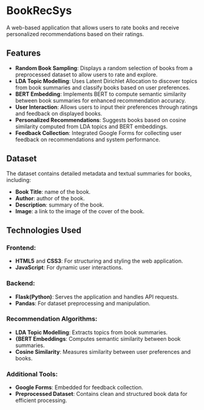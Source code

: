 # BookRecSys
A web-based application that allows users to rate books and receive personalized recommendations based on their ratings.

## Features
* **Random Book Sampling**: Displays a random selection of books from a preprocessed dataset to allow users to rate and explore.
* **LDA Topic Modelling**: Uses Latent Dirichlet Allocation to discover topics from book summaries and classify books based on user preferences.
* **BERT Embedding**: Implements BERT to compute semantic similarity between book summaries for enhanced recommendation accuracy.
* **User Interaction**: Allows users to input their preferences through ratings and feedback on displayed books.
* **Personalized Recommendations**: Suggests books based on cosine similarity computed from LDA topics and BERT embeddings.
* **Feedback Collection**: Integrated Google Forms for collecting user feedback on recommendations and system performance.

## Dataset
The dataset contains detailed metadata and textual summaries for books, including:
* **Book Title**: name of the book.
* **Author**: author of the book.
* **Description**: summary of the book.
* **Image**: a link to the image of the cover of the book.

## Technologies Used
### Frontend:
* **HTML5** and **CSS3**: For structuring and styling the web application.
* **JavaScript**: For dynamic user interactions.
### Backend:
* **Flask(Python)**: Serves the application and handles API requests.
* **Pandas**: For dataset preprocessing and manipulation.

### Recommendation Algorithms:
* **LDA Topic Modelling**: Extracts topics from book summaries.
* **{BERT Embeddings**: Computes semantic similarity between book summaries.
* **Cosine Similarity**: Measures similarity between user preferences and books.

### Additional Tools:
* **Google Forms**: Embedded for feedback collection.
* **Preprocessed Dataset**: Contains clean and structured book data for efficient processing.
